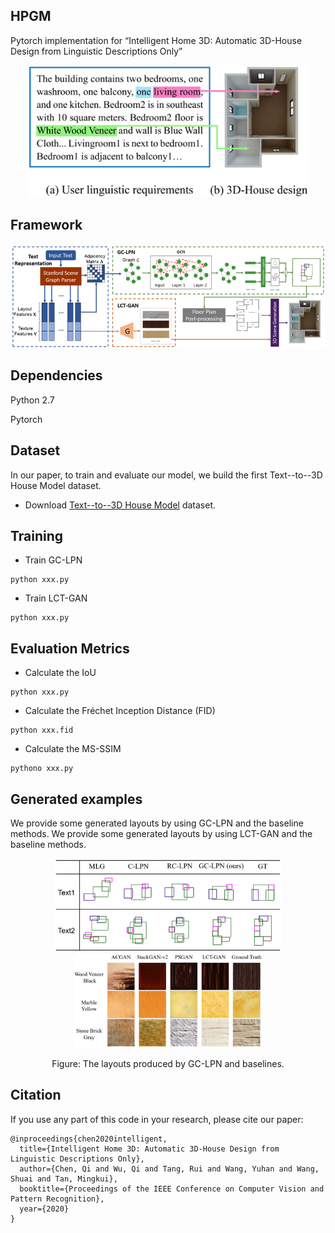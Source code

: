 ## HPGM

Pytorch implementation for “Intelligent Home 3D: Automatic 3D-House Design from Linguistic Descriptions Only”

<div align=center><img src="./images/sample.png" width="450" alt="example"/></div>

## Framework

<div align=center><img src="./images/framework.png" width="850" alt="example"/></div>

## Dependencies

Python 2.7

Pytorch

## Dataset
In our paper, to train and evaluate our model, we build the first Text--to--3D House Model dataset.

- Download [Text--to--3D House Model](https://github.com) dataset.


## Training
- Train GC-LPN
```
python xxx.py
```

- Train LCT-GAN
```
python xxx.py
```


## Evaluation Metrics

- Calculate the IoU
```
python xxx.py
```

- Calculate the Fréchet Inception Distance (FID)
```
python xxx.fid
```

- Calculate the MS-SSIM
```
pythono xxx.py
```


## Generated examples

We provide some generated layouts by using GC-LPN and the baseline methods.
We provide some generated layouts by using LCT-GAN and the baseline methods.

<p align="center">
<img src="./images/sample_GC_LPN.png" alt="GC-LPN" height="150"><img src="./images/sample_LCT_GAN.png" alt="LCT-GAN" height="150">
</p>
<p align="center">
Figure: The layouts produced by GC-LPN and baselines.
</p>



## Citation

If you use any part of this code in your research, please cite our paper:

```
@inproceedings{chen2020intelligent,
  title={Intelligent Home 3D: Automatic 3D-House Design from Linguistic Descriptions Only},
  author={Chen, Qi and Wu, Qi and Tang, Rui and Wang, Yuhan and Wang, Shuai and Tan, Mingkui},
  booktitle={Proceedings of the IEEE Conference on Computer Vision and Pattern Recognition},
  year={2020}
}

```

